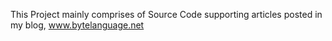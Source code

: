 This Project mainly comprises of Source Code supporting articles posted in my blog, www.bytelanguage.net
